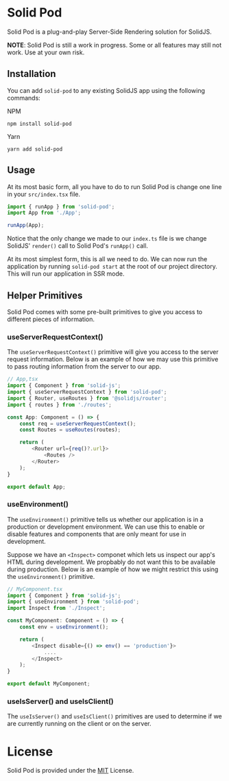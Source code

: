 # Solid Pod
Solid Pod is a plug-and-play Server-Side Rendering solution for SolidJS.

**NOTE**: Solid Pod is still a work in progress. Some or all features may still not work. Use at your own risk.

## Installation
You can add `solid-pod` to any existing SolidJS app using the following commands:

NPM
```
npm install solid-pod
```

Yarn
```
yarn add solid-pod
```

## Usage
At its most basic form, all you have to do to run Solid Pod is change one line in your `src/index.tsx` file.

```ts
import { runApp } from 'solid-pod';
import App from './App';

runApp(App);
```
Notice that the only change we made to our `index.ts` file is we change SolidJS' `render()` call to Solid Pod's `runApp()` call.

At its most simplest form, this is all we need to do. We can now run the application by running `solid-pod start` at the root of our project directory. This will run our application in SSR mode.

## Helper Primitives
Solid Pod comes with some pre-built primitives to give you access to different pieces of information.

### useServerRequestContext()
The `useServerRequestContext()` primitive will give you access to the server request information. Below is an example of how we may use this primitive to pass routing information from the server to our app.
```ts
// App,tsx
import { Component } from 'solid-js';
import { useServerRequestContext } from 'solid-pod';
import { Router, useRoutes } from '@solidjs/router';
import { routes } from './routes';

const App: Component = () => {
    const req = useServerRequestContext();
    const Routes = useRoutes(routes);

    return (
        <Router url={req()?.url}>
            <Routes />
        </Router>
    );
}

export default App;
```

### useEnvironment()
The `useEnvironment()` primitive tells us whether our application is in a production or development environment. We can use this to enable or disable features and components that are only meant for use in development. 

Suppose we have an `<Inspect>` componet which lets us inspect our app's HTML during development. We propbably do not want this to be available during production. Below is an example of how we might restrict this using the `useEnvironment()` primitive.
```ts
// MyComponent.tsx
import { Component } from 'solid-js';
import { useEnvironment } from 'solid-pod';
import Inspect from './Inspect';

const MyComponent: Component = () => {
    const env = useEnvironment();

    return (
        <Inspect disable={() => env() == 'production'}>
            ....
        </Inspect>
    );
}

export default MyComponent;
```

### useIsServer() and useIsClient()
The `useIsServer()` and `useIsClient()` primitives are used to determine if we are currently running on the client or on the server.

# License
Solid Pod is provided under the [MIT](LICENSE) License.